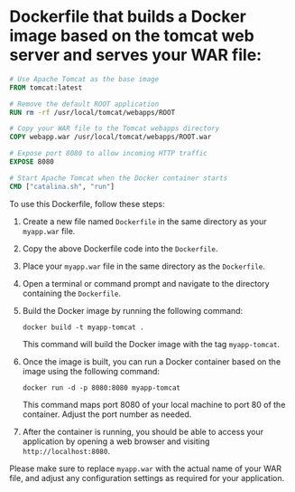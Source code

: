 # Dockerfile that builds a Docker image based on the tomcat web server and serves your WAR file:

```Dockerfile
# Use Apache Tomcat as the base image
FROM tomcat:latest

# Remove the default ROOT application
RUN rm -rf /usr/local/tomcat/webapps/ROOT

# Copy your WAR file to the Tomcat webapps directory
COPY webapp.war /usr/local/tomcat/webapps/ROOT.war

# Expose port 8080 to allow incoming HTTP traffic
EXPOSE 8080

# Start Apache Tomcat when the Docker container starts
CMD ["catalina.sh", "run"]

```

To use this Dockerfile, follow these steps:

1. Create a new file named `Dockerfile` in the same directory as your `myapp.war` file.

2. Copy the above Dockerfile code into the `Dockerfile`.



3. Place your `myapp.war` file in the same directory as the `Dockerfile`.

4. Open a terminal or command prompt and navigate to the directory containing the `Dockerfile`.

5. Build the Docker image by running the following command:

   ```
   docker build -t myapp-tomcat .
   ```

   This command will build the Docker image with the tag `myapp-tomcat`.

6. Once the image is built, you can run a Docker container based on the image using the following command:

   ```
   docker run -d -p 8080:8080 myapp-tomcat
   ```

   This command maps port 8080 of your local machine to port 80 of the container. Adjust the port number as needed.

8. After the container is running, you should be able to access your application by opening a web browser and visiting `http://localhost:8080`.

Please make sure to replace `myapp.war` with the actual name of your WAR file, and adjust any configuration settings as required for your application.